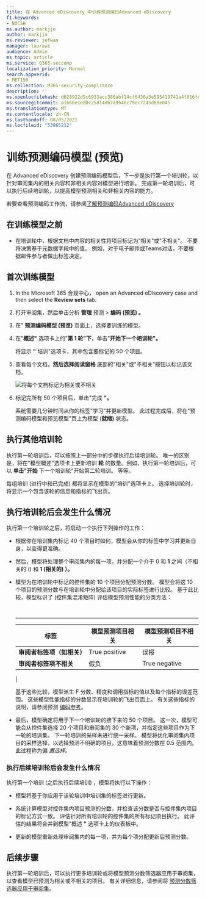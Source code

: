 ```yaml
---
title: 在 Advanced eDiscovery 中训练预测编码Advanced eDiscovery
f1.keywords:
- NOCSH
ms.author: markjjo
author: markjjo
ms.reviewer: jefwan
manager: laurawi
audience: Admin
ms.topic: article
ms.service: O365-seccomp
localization_priority: Normal
search.appverid:
- MET150
ms.collection: M365-security-compliance
description: ''
ms.openlocfilehash: d628922d5c6933acc386abf14cf6436a3e595419741a4f816fc374b0570b4a73
ms.sourcegitcommit: a1b66e1e80c25d14d67a9b46c79ec7245d88e045
ms.translationtype: MT
ms.contentlocale: zh-CN
ms.lasthandoff: 08/05/2021
ms.locfileid: "53865212"
---
```

# <a name="train-a-predictive-coding-model-preview"></a>训练预测编码模型 (预览) 

在 Advanced eDiscovery 创建预测编码模型后，下一步是执行第一个培训轮，以针对审阅集内的相关内容和非相关内容对模型进行培训。 完成第一轮培训后，可以执行后续培训轮，以提高模型预测相关和非相关内容的能力。

若要查看预测编码工作流，请参阅[了解预测编码Advanced eDiscovery](predictive-coding-overview.md#the-predictive-coding-workflow)

## <a name="before-you-train-a-model"></a>在训练模型之前

- 在培训轮中，根据文档中内容的相关性将项目标记为"相关"或"不相关"。 不要将决策基于元数据字段中的值。 例如，对于电子邮件或Teams对话，不要根据邮件参与者做出标签决定。

## <a name="train-a-model-for-the-first-time"></a>首次训练模型

1. In the Microsoft 365 合规中心， open an Advanced eDiscovery case and then select the **Review sets** tab.

2. 打开审阅集，然后单击分析 **管理** 预测  >  **编码 (预览) 。**

3. 在" **预测编码模型 (预览)** 页面上，选择要训练的模型。

4. 在"**概述"** 选项卡上的"**第 1 轮"下**，单击"**开始下一个培训轮"。**

   将显示 **"** 培训"选项卡，其中包含要标记的 50 个项目。

5. 查看每个文档，**然后选择阅读窗格** 底部的"相关"或"不相关"按钮以标记该文档。

   ![将每个文档标记为相关或不相关](..\media\TrainModel1.png)

6. 标记完所有 50 个项目后，单击"完成 **"。**

    系统需要几分钟时间从你的标签"学习"并更新模型。 此过程完成后，将在"预测编码模型和预览模型"页上为模型 (**就绪)** 状态。

## <a name="perform-additional-training-rounds"></a>执行其他培训轮

执行第一轮培训后，可以按照上一部分中的步骤执行后续培训轮。 唯一的区别是，将在"模型概述"选项卡上更新培训 **轮** 的数量。例如，执行第一轮培训后，可以 **单击"开始** 下一个培训轮"开始第二轮培训。 等等。

每组培训 (进行中和已完成) 都将显示在模型的"培训"选项卡上。  选择培训轮时，将显示一个包含该轮的信息和指标的飞出页。

## <a name="what-happens-after-you-perform-a-training-round"></a>执行培训轮后会发生什么情况

执行第一个培训轮之后，将启动一个执行下列操作的工作：

- 根据你在培训集内标记 40 个项目时如何，模型会从你的标签中学习并更新自身，以变得更准确。

- 然后，模型将处理整个审阅集内的每一项，并分配一个介于 0 和 **1** 之间（不相关的 () 和 **1 (相关的) ）。**

- 模型为在培训轮中标记的控件集的 10 个项目分配预测分数。 模型会将这 10 个项目的预测分数与在培训轮中分配给该项目的实际标签进行比较。 基于此比较，模型标识了 (控件集混淆矩阵) 评估模型预测性能的分类方法：

  <br>

  ****

  |标签|模型预测项目相关|模型预测项目不相关|
  |---|---|---|
  |**审阅者标签项（如相关）**|True positive|误报|
  |**审阅者标签项不相关**|假负|True negative|
  |

  基于这些比较，模型派生 F 分数、精度和调用指标的值以及每个指标的误差范围。 这些模型性能指标的分数显示在培训轮的飞出页面上。 有关这些指标的说明，请参阅预测 [编码参考](predictive-coding-reference.md)。

- 最后，模型确定将用于下一个培训轮的接下来的 50 个项目。 这一次，模型可能会从控件集选择 20 个项目和审阅集的 30 个新项，并指定这些项目作为下一轮的培训集。 下一轮培训的采样未进行统一采样。 模型将优化审阅集内项目的采样选择，以选择预测不明确的项目，这意味着预测分数在 0.5 范围内。 此过程称为偏 *置选择*。

### <a name="what-happens-after-you-perform-subsequent-training-rounds"></a>执行后续培训轮后会发生什么情况

执行第一个培训 (之后执行后续培训) ，模型将执行以下操作：

- 模型将基于你应用于该轮培训中培训集的标签进行更新。

- 系统计算模型对控件集内项目预测的分数，并检查该分数是否与控件集内项目的标记方式一致。 评估针对所有培训轮的控件集的所有标记项目执行。 此评估的结果将合并到模型"概述 **"** 选项卡上的仪表板中。

- 更新的模型重新处理审阅集内的每一项，并为每个项分配更新后预测分数。

## <a name="next-steps"></a>后续步骤

执行第一轮培训后，可以执行更多培训轮或将模型预测分数筛选器应用于审阅集，以查看模型已预测为相关或不相关的项目。 有关详细信息，请参阅将 [预测分数筛选器应用于审阅集](predictive-coding-apply-prediction-filter.md)。
